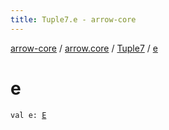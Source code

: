 ```yaml
---
title: Tuple7.e - arrow-core
---
```


[arrow-core](../../index.html) / [arrow.core](../index.html) / [Tuple7](index.html) / [e](./e.html)

# e

`val e: `[`E`](index.html#E)